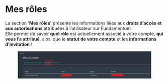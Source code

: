 # Mes rôles

La section '**Mes rôles'** présente les informations liées aux **droits d’accès et aux autorisations** attribuées à l’utilisateur sur Fundamentum.\
Elle permet de savoir **quel rôle** est actuellement associé à votre compte, **qui vous l’a attribué**, ainsi que le **statut de votre compte** et les **informations d’invitation**.\


<figure><img src="../../.gitbook/assets/image (21).png" alt=""><figcaption></figcaption></figure>

